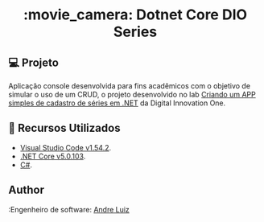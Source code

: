<h1 align="center">:movie_camera: Dotnet Core DIO Series</h1>

## :computer: Projeto

Aplicação console desenvolvida para fins acadêmicos com o objetivo de simular o uso de um CRUD, o projeto desenvolvido no lab [Criando um APP simples de cadastro de séries em .NET](https://digitalinnovation.one/) da Digital Innovation One.

## :wrench: Recursos Utilizados

- [Visual Studio Code v1.54.2](https://code.visualstudio.com/).
- [.NET Core v5.0.103](https://dotnet.microsoft.com/download/dotnet/5.0).
- [C#](https://code.visualstudio.com/).




## Author

:Engenheiro de software: [Andre Luiz](https://github.com/Andrefridel)
